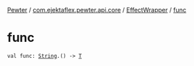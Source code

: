[Pewter](../../index.md) / [com.ejektaflex.pewter.api.core](../index.md) / [EffectWrapper](index.md) / [func](./func.md)

# func

`val func: `[`String`](https://kotlinlang.org/api/latest/jvm/stdlib/kotlin/-string/index.html)`.() -> `[`T`](index.md#T)